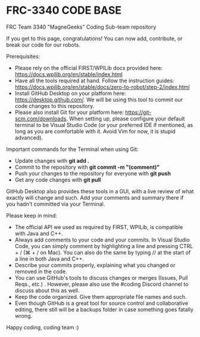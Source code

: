 # FRC-3340 CODE BASE
FRC Team 3340 "MagneGeeks" Coding Sub-team repository


If you get to this page, congratulations! You can now add, contribute, or break our code for our robots. 

Prerequisites:
- Please rely on the official FIRST/WPILib docs provided here: https://docs.wpilib.org/en/stable/index.html
- Have all the tools required at hand. Follow the instruction guides: https://docs.wpilib.org/en/stable/docs/zero-to-robot/step-2/index.html
- Install GitHub Desktop on your platform here: https://desktop.github.com/. We will be using this tool to commit our code changes to this repository.
- Please also install Git for your platform here: https://git-scm.com/downloads. When setting up, please configure your default terminal to be Visual Studio Code (or your preferred IDE if mentioned, as long as you are comfortable with it. Avoid Vim for now, it is stupid advanced).

Important commands for the Terminal when using Git:
- Update changes with **git add .**
- Commit to the repository with **git commit -m "(comment)"**
- Push your changes to the repository for everyone with **git push**
- Get any code changes with **git pull**

GitHub Desktop also provides these tools in a GUI, with a live review of what exactly will change and such. Add your comments and summary there if you hadn't committed via your Terminal.

Please keep in mind:
- The official API we used as required by FIRST, WPILib, is compatible with Java and C++.
- Always add comments to your code and your commits. In Visual Studio Code, you can simply comment by highlighting a line and pressing CTRL + / (⌘ + / on Mac). You can also do the same by typing // at the start of a line in both Java and C++.
- Describe your commits properly, explaining what you changed or removed in the code.
- You can use GitHub's tools to discuss changes or merges (Issues, Pull Reqs., etc.) . However, please also use the #coding Discord channel to discuss about this as well.
- Keep the code organized. Give them appropriate file names and such. 
- Even though GitHub is a great tool for source control and collaborative editing, there still will be a backups folder in case something goes fatally wrong.


Happy coding, coding team :)
